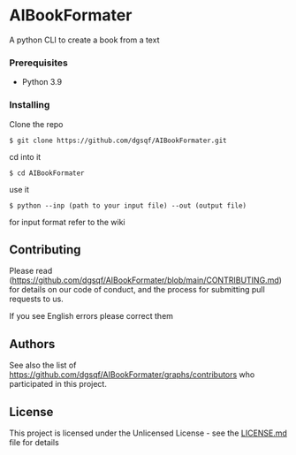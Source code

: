 # AIBookFormater

A python CLI to create a book from a text


### Prerequisites



- Python 3.9



### Installing



Clone the repo

```
$ git clone https://github.com/dgsqf/AIBookFormater.git
```

cd into it

```
$ cd AIBookFormater
```

use it

```
$ python --inp (path to your input file) --out (output file)
```



for input format refer to the wiki







## Contributing

Please read (https://github.com/dgsqf/AIBookFormater/blob/main/CONTRIBUTING.md) for details on our code of conduct, and the process for submitting pull requests to us.

If you see English errors please correct them



## Authors



See also the list of https://github.com/dgsqf/AIBookFormater/graphs/contributors who participated in this project.

## License

This project is licensed under the Unlicensed License - see the [LICENSE.md](LICENSE.md) file for details


